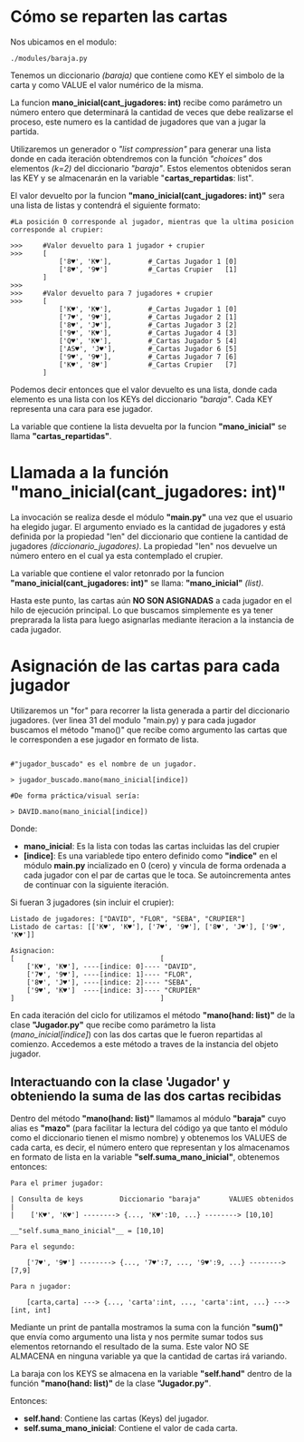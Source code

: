 # Cómo se reparten las cartas
Nos ubicamos en el modulo:
~~~
./modules/baraja.py
~~~
Tenemos un diccionario _(baraja)_ que contiene como KEY el simbolo de la carta y como VALUE el valor numérico de la misma.

La funcion __mano_inicial(cant_jugadores: int)__ recibe como parámetro un número entero que determinará la cantidad de veces que debe realizarse el proceso, este numero es la cantidad de jugadores que van a jugar la partida.

Utilizaremos un generador o _"list compression"_ para generar una lista donde en cada iteración obtendremos con la función _"choices"_ dos elementos _(k=2)_ del diccionario _"baraja"_. Estos elementos obtenidos seran las KEY y se almacenarán en la variable "__cartas_repartidas__: list". 

El valor devuelto por la funcion __"mano_inicial(cant_jugadores: int)"__ sera una lista de listas y contendrá el siguiente formato:

~~~
#La posición 0 corresponde al jugador, mientras que la ultima posicion corresponde al crupier:

>>>     #Valor devuelto para 1 jugador + crupier
>>>     [
            ['8♥', 'K♥'],         #_Cartas Jugador 1 [0]
            ['8♥', '9♥']          #_Cartas Crupier   [1]
        ]
>>>
>>>     #Valor devuelto para 7 jugadores + crupier
>>>     [
            ['K♥', 'K♥'],         #_Cartas Jugador 1 [0]
            ['7♥', '9♥'],         #_Cartas Jugador 2 [1]
            ['8♥', 'J♥'],         #_Cartas Jugador 3 [2]
            ['9♥', 'K♥'],         #_Cartas Jugador 4 [3]
            ['Q♥', 'K♥'],         #_Cartas Jugador 5 [4]
            ['AS♥', 'J♥'],        #_Cartas Jugador 6 [5]
            ['9♥', '9♥'],         #_Cartas Jugador 7 [6]
            ['K♥', '8♥']          #_Cartas Crupier   [7]
        ]
~~~

Podemos decir entonces que el valor devuelto es una lista, donde cada elemento es una lista con los KEYs del diccionario _"baraja"_.
Cada KEY representa una cara para ese jugador. 

La variable que contiene la lista devuelta por la funcion __"mano_inicial"__ se llama __"cartas_repartidas"__.

# Llamada a la función __"mano_inicial(cant_jugadores: int)"__

La invocación se realiza desde el módulo __"main.py"__ una vez que el usuario ha elegido jugar. El argumento enviado es la cantidad de jugadores y está definida por la propiedad "len" del diccionario que contiene la cantidad de jugadores _(diccionario_jugadores)_. La propiedad "len" nos devuelve un número entero en el cual ya esta contemplado el crupier.

La variable que contiene el valor retonrado por la funcion __"mano_inicial(cant_jugadores: int)"__ se llama: __"mano_inicial"__ _(list)_. 

Hasta este punto, las cartas aún __NO SON ASIGNADAS__ a cada jugador en el hilo de ejecución principal. Lo que buscamos simplemente es ya tener preprarada la lista para luego asignarlas mediante iteracion a la instancia de cada jugador.

# Asignación de las cartas para cada jugador
Utilizaremos un "for" para recorrer la lista generada a partir del diccionario jugadores. (ver linea 31 del modulo "main.py) y para cada jugador buscamos el método "mano()" que recibe como argumento las cartas que le corresponden a ese jugador en formato de lista.

~~~
 
#"jugador_buscado" es el nombre de un jugador.

> jugador_buscado.mano(mano_inicial[indice]) 

#De forma práctica/visual sería:

> DAVID.mano(mano_inicial[indice])
~~~ 
Donde:
* __mano_inicial__: Es la lista con todas las cartas incluidas las del crupier
* __[indice]__: Es una variablede tipo entero definido como __"indice"__ en el módulo __main.py__ incializado en 0 (cero) y vincula de forma ordenada a cada jugador con el par de cartas que le toca. Se autoincrementa antes de continuar con la siguiente iteración.

Si fueran 3 jugadores (sin incluir el crupier):
~~~
Listado de jugadores: ["DAVID", "FLOR", "SEBA", "CRUPIER"]
Listado de cartas: [['K♥', 'K♥'], ['7♥', '9♥'], ['8♥', 'J♥'], ['9♥', 'K♥']]

Asignacion:
[                                    [
    ['K♥', 'K♥'], ----[indice: 0]---- "DAVID",
    ['7♥', '9♥'], ----[indice: 1]---- "FLOR",
    ['8♥', 'J♥'], ----[indice: 2]---- "SEBA",
    ['9♥', 'K♥']  ----[indice: 3]---- "CRUPIER"
]                                    ]
~~~

En cada iteración del ciclo for utilizamos el método __"mano(hand: list)"__ de la clase __"Jugador.py"__ que recibe como parámetro la lista (_mano_inicial[indice]_) con las dos cartas que le fueron repartidas al comienzo. Accedemos a este método a traves de la instancia del objeto jugador.

## Interactuando con la clase 'Jugador' y obteniendo la suma de las dos cartas recibidas

Dentro del método __"mano(hand: list)"__ llamamos al módulo __"baraja"__ cuyo alias es __"mazo"__ (para facilitar la lectura del código ya que tanto el módulo como el diccionario tienen el mismo nombre) y obtenemos los VALUES de cada carta, es decir, el número entero que representan y los almacenamos en formato de lista en la variable __"self.suma_mano_inicial"__, obtenemos entonces:

~~~
Para el primer jugador:

| Consulta de keys         Diccionario "baraja"       VALUES obtenidos
|
|    ['K♥', 'K♥'] --------> {..., 'K♥':10, ...} --------> [10,10]

__"self.suma_mano_inicial"__ = [10,10] 

Para el segundo:

    ['7♥', '9♥'] --------> {..., '7♥':7, ..., '9♥':9, ...} --------> [7,9]

Para n jugador:

    [carta,carta] ---> {..., 'carta':int, ..., 'carta':int, ...} ---> [int, int]    
~~~

Mediante un print de pantalla mostramos la suma con la función __"sum()"__ que envía como argumento una lista y nos permite sumar todos sus elementos retornando el resultado de la suma. Este valor NO SE ALMACENA en ninguna variable ya que la cantidad de cartas irá variando.

La baraja con los KEYS se almacena en la variable __"self.hand"__ dentro de la función __"mano(hand: list)"__ de la clase __"Jugador.py"__.

Entonces: 
* __self.hand__: Contiene las cartas (Keys) del jugador.
* __self.suma_mano_inicial__: Contiene el valor de cada carta.

